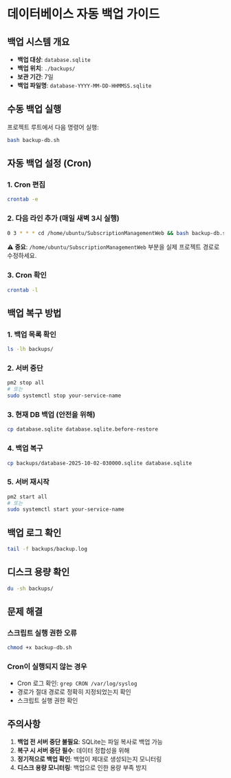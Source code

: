 # 데이터베이스 자동 백업 가이드

## 백업 시스템 개요

- **백업 대상**: `database.sqlite`
- **백업 위치**: `./backups/`
- **보관 기간**: 7일
- **백업 파일명**: `database-YYYY-MM-DD-HHMMSS.sqlite`

## 수동 백업 실행

프로젝트 루트에서 다음 명령어 실행:

```bash
bash backup-db.sh
```

## 자동 백업 설정 (Cron)

### 1. Cron 편집

```bash
crontab -e
```

### 2. 다음 라인 추가 (매일 새벽 3시 실행)

```bash
0 3 * * * cd /home/ubuntu/SubscriptionManagementWeb && bash backup-db.sh >> /home/ubuntu/SubscriptionManagementWeb/backups/backup.log 2>&1
```

**⚠️ 중요**: `/home/ubuntu/SubscriptionManagementWeb` 부분을 실제 프로젝트 경로로 수정하세요.

### 3. Cron 확인

```bash
crontab -l
```

## 백업 복구 방법

### 1. 백업 목록 확인

```bash
ls -lh backups/
```

### 2. 서버 중단

```bash
pm2 stop all
# 또는
sudo systemctl stop your-service-name
```

### 3. 현재 DB 백업 (안전을 위해)

```bash
cp database.sqlite database.sqlite.before-restore
```

### 4. 백업 복구

```bash
cp backups/database-2025-10-02-030000.sqlite database.sqlite
```

### 5. 서버 재시작

```bash
pm2 start all
# 또는
sudo systemctl start your-service-name
```

## 백업 로그 확인

```bash
tail -f backups/backup.log
```

## 디스크 용량 확인

```bash
du -sh backups/
```

## 문제 해결

### 스크립트 실행 권한 오류

```bash
chmod +x backup-db.sh
```

### Cron이 실행되지 않는 경우

- Cron 로그 확인: `grep CRON /var/log/syslog`
- 경로가 절대 경로로 정확히 지정되었는지 확인
- 스크립트 실행 권한 확인

## 주의사항

1. **백업 전 서버 중단 불필요**: SQLite는 파일 복사로 백업 가능
2. **복구 시 서버 중단 필수**: 데이터 정합성을 위해
3. **정기적으로 백업 확인**: 백업이 제대로 생성되는지 모니터링
4. **디스크 용량 모니터링**: 백업으로 인한 용량 부족 방지
